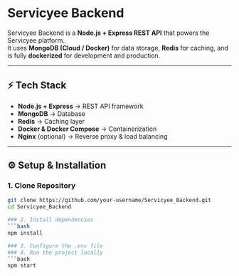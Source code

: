 # Servicyee Backend

Servicyee Backend is a **Node.js + Express REST API** that powers the Servicyee platform.  
It uses **MongoDB (Cloud / Docker)** for data storage, **Redis** for caching, and is fully **dockerized** for development and production.

---

## ⚡ Tech Stack

- **Node.js + Express** → REST API framework
- **MongoDB** → Database
- **Redis** → Caching layer
- **Docker & Docker Compose** → Containerization
- **Nginx** (optional) → Reverse proxy & load balancing

---

## ⚙️ Setup & Installation

### 1. Clone Repository

````bash
git clone https://github.com/your-username/Servicyee_Backend.git
cd Servicyee_Backend

### 2. Install dependencies
```bash
npm install

### 3. Configure the .env file
### 4. Run the project locally
```bash
npm start
````

